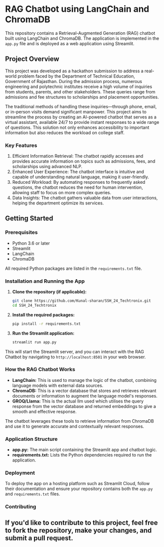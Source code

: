 
# RAG Chatbot using LangChain and ChromaDB

This repository contains a Retrieval-Augmented Generation (RAG) chatbot built using LangChain and ChromaDB. The application is implemented in the `app.py` file and is deployed as a web application using Streamlit.

## Project Overview

This project was developed as a hackathon submission to address a real-world problem faced by the Department of Technical Education, Government of Rajasthan. During the admission process, numerous engineering and polytechnic institutes receive a high volume of inquiries from students, parents, and other stakeholders. These queries range from admissions and fee structures to scholarships and placement opportunities.

The traditional methods of handling these inquiries—through phone, email, or in-person visits demand significant manpower. This project aims to streamline the process by creating an AI-powered chatbot that serves as a virtual assistant, available 24/7 to provide instant responses to a wide range of questions. This solution not only enhances accessibility to important information but also reduces the workload on college staff.
### Key Features

1. Efficient Information Retrieval: The chatbot rapidly accesses and provides accurate information on topics such as admissions, fees, and scholarships using advanced NLP.
2. Enhanced User Experience: The chatbot interface is intuitive and capable of understanding natural language, making it user-friendly.
3. Reduced Workload: By automating responses to frequently asked questions, the chatbot reduces the need for human intervention, allowing staff to focus on more complex queries.
4. Data Insights: The chatbot gathers valuable data from user interactions, helping the department optimize its services.
## Getting Started

### Prerequisites

- Python 3.6 or later
- Streamlit
- LangChain
- ChromaDB

All required Python packages are listed in the `requirements.txt` file.

### Installation and Running the App

1. **Clone the repository (if applicable):**

   ```bash
   git clone https://github.com/Kunal-sharan/SSH_24_Techtronix.git
   cd SSH_24_Techtronix
   ```

2. **Install the required packages:**

   ```bash
   pip install -r requirements.txt
   ```

3. **Run the Streamlit application:**

   ```bash
   streamlit run app.py
   ```

This will start the Streamlit server, and you can interact with the RAG Chatbot by navigating to `http://localhost:8501` in your web browser.

### How the RAG Chatbot Works

- **LangChain:** This is used to manage the logic of the chatbot, combining language models with external data sources.
- **ChromaDB:** This is a vector database that stores and retrieves relevant documents or information to augment the language model's responses.
- **GROQ/Llama:** This is the actual llm used which utilises the query response from the vector database and returned embeddings to give a smooth and effective response.

The chatbot leverages these tools to retrieve information from ChromaDB and use it to generate accurate and contextually relevant responses.

### Application Structure

- **app.py:** The main script containing the Streamlit app and chatbot logic.
- **requirements.txt:** Lists the Python dependencies required to run the application.

### Deployment

To deploy the app on a hosting platform such as Streamlit Cloud, follow their documentation and ensure your repository contains both the `app.py` and `requirements.txt` files.

### Contributing

If you'd like to contribute to this project, feel free to fork the repository, make your changes, and submit a pull request.
---

